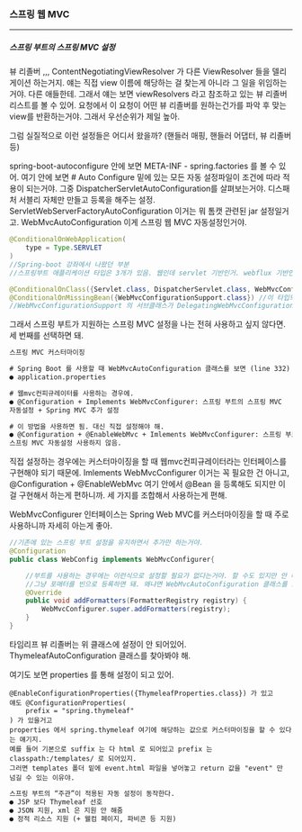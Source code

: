 <h3>스프링 웹 MVC</h3>
<hr/>
<h5>스프링 부트의 스프링 MVC 설정</h5>

뷰 리졸버 ,,, ContentNegotiatingViewResolver 가 다른 ViewResolver 들을 델리게이션 하는거지. 얘는 직접 view 이름에 해당하는 걸 찾는게 아니라 그 일을 위임하는거야. 다른 애들한테. 그래서 얘는 보면 viewResolvers 라고 참조하고 있는 뷰 리졸버 리스트를 볼 수 있어. 요청에서 이 요청이 어떤 뷰 리졸버를 원하는건가를 파악 후 맞는 view를 반환하는거야. 그래서 우선순위가 제일 높아.

그럼 실질적으로 이런 설정들은 어디서 왔을까? (핸들러 매핑, 핸들러 어댑터, 뷰 리졸버 등)

spring-boot-autoconfigure 안에 보면 META-INF - spring.factories 를 볼 수 있어. 여기 안에 보면 # Auto Configure 밑에 있는 모든 자동 설정파일이 조건에 따라 적용이 되는거야. 그중 DispatcherServletAutoConfiguration를 살펴보는거야. 디스패처 서블리 자체만 만들고 등록을 해주는 설정. ServletWebServerFactoryAutoConfiguration 이거는 뭐 톰캣 관련된 jar 설정일거고. WebMvcAutoConfiguration 이게 스프링 웹 MVC 자동설정인거야. 

```java
@ConditionalOnWebApplication(
    type = Type.SERVLET
)
//Spring-boot 강좌에서 나왔던 부분
//스프링부트 애플리케이션 타입은 3개가 있음. 웹인데 servlet 기반인거. webflux 기반인거 . noneweb 웹 애플리케이션이 아닌다 

@ConditionalOnClass({Servlet.class, DispatcherServlet.class, WebMvcConfigurer.class}) //이 3개의 클래스가 클래스 패스에 있는 경우에 사용을 하라는 의미
@ConditionalOnMissingBean({WebMvcConfigurationSupport.class}) //이 타입의 빈이 없는 경우.
//WebMvcConfigurationSupport 의 서브클래스가 DelegatingWebMvcConfiguration 인데. 이건 이전 강의에서 본 @EnableWebMvc 가 임포트 하는 설정파일이야. 이거에 해당하는 빈이 없어야 한다는 의미야.
```

그래서 스프링 부트가 지원하는 스프링 MVC 설정을 나는 전혀 사용하고 싶지 않다면. 세 번째를 선택하면 돼.

```tex
스프링 MVC 커스터마이징

# Spring Boot 를 사용할 때 WebMvcAutoConfiguration 클래스를 보면 (line 332) properties 를 이용해서 설정하고 있으니까 이 방법을 고려하는 게 좋아. properties는 전부 prefix = 가 있는데 여기에 해당하는 값들을 application.properties 에서 읽어오는거야. spring.resouces 폴더를 보면 resources 폴더 밑에 public 폴더나 resouces 폴더도 정적인 리소스를 넣어서 쓸 수 있는 폴더인 걸 확인할 수 있어. 정의가 되어 있으니까. 그리고 커스터마이징 할 수 있는 값들은 spring.resouces 로 시작을 하는데, cache나 chain 등 쓸 수 있는 것을 확인할 수 있어. 가장 손을 안 대고 커스터마이징을 할 수 있어.
● application.properties

# 웹mvc컨피규레이터를 사용하는 경우에.
● @Configuration + Implements WebMvcConfigurer: 스프링 부트의 스프링 MVC
자동설정 + Spring MVC 추가 설정

# 이 방법을 사용하면 됨. 대신 직접 설정해야 해.
● @Configuration + @EnableWebMvc + Imlements WebMvcConfigurer: 스프링 부트의
스프링 MVC 자동설정 사용하지 않음.
```

직접 설정하는 경우에는 커스터마이징을 할 때 웹mvc컨피규레이터라는 인터페이스를 구현해야 되기 때문에. Imlements WebMvcConfigurer 이거는 꼭 필요한 건 아니고, @Configuration + @EnableWebMvc 여기 안에서 @Bean 을 등록해도 되지만 이걸 구현해서 하는게 편하니까. 세 가지를 조합해서 사용하는게 편해.

WebMvcConfigurer 인터페이스는 Spring Web MVC를 커스터마이징을 할 때 주로 사용하니까 자세히 아는게 좋아.

```java
//기존에 있는 스프링 부트 설정을 유지하면서 추가만 하는거야.
@Configuration
public class WebConfig implements WebMvcConfigurer{

    //부트를 사용하는 경우에는 이런식으로 설정할 필요가 없다는거야. 할 수도 있지만 안 해도 된다.
    //그냥 포매터를 빈으로 등록하면 돼. 왜냐면 WebMvcAutoConfiguration 클래스를 보면 getBeansOfType 메소드가 있으니까. 해당하는 빈을 읽어와서 다 넣어주도록 addFormatters 메소드가 만들어져 있으니까. 포매터, 컨버터, 제네릭컨버터를. 그러니까 굳이 이렇게 만들 필요가 없어.
    @Override
    public void addFormatters(FormatterRegistry registry) {
        WebMvcConfigurer.super.addFormatters(registry);
    }
}
```

타임리프 뷰 리졸버는 위 클래스에 설정이 안 되어있어. ThymeleafAutoConfiguration 클래스를 찾아봐야 해.

여기도 보면 properties 를 통해 설정이 되고 있어.

```
@EnableConfigurationProperties({ThymeleafProperties.class}) 가 있고 
얘도 @ConfigurationProperties(
    prefix = "spring.thymeleaf"
) 가 있을거고 
properties 에서 spring.thymeleaf 여기에 해당하는 값으로 커스터마이징을 할 수 있다는 얘기지.
예를 들어 기본으로 suffix 는 다 html 로 되어있고 prefix 는 classpath:/templates/ 로 되어있지.
그러면 templates 폴더 밑에 event.html 파일을 넣어놓고 return 값을 "event" 만 넘길 수 있는 이유야.
```

```tex
스프링 부트의 “주관”이 적용된 자동 설정이 동작한다.
● JSP 보다 Thymeleaf 선호
● JSON 지원, xml 은 지원 안 해줌
● 정적 리소스 지원 (+ 웰컴 페이지, 파비콘 등 지원)
```

